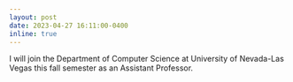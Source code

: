 ```yaml
---
layout: post
date: 2023-04-27 16:11:00-0400
inline: true
---
```

I will join the Department of Computer Science at University of Nevada-Las Vegas this fall semester as an Assistant Professor.

